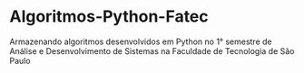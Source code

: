# Algoritmos-Python-Fatec
Armazenando algoritmos desenvolvidos em Python no 1° semestre de Análise e Desenvolvimento de Sistemas na Faculdade de Tecnologia de São Paulo
